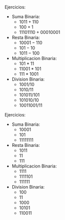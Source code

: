 Ejercicios:

- Suma Binaria:
  - $1011 + 110$
  - $100 + 1$
  - $11101110 + 00010001$
- Resta Binaria:
  - $10001 - 110$
  - $101 - 10$
  - $1011 - 100$
- Multiplicacion Binaria:
  - $101 * 11$
  - $11001 * 101$
  - $111 * 1001$
- Division Binaria:
  - $1001 / 10$
  - $1010 / 11$
  - $101011 / 101$
  - $101010 / 10$
  - $10011001 / 11$


Ejercicios:

- Suma Binaria:
  - $10001$
  - $101$
  - $11111111$
- Resta Binaria:
  - $1011$
  - $11$
  - $111$
- Multiplicacion Binaria:
  - $1111$
  - $1111101$
  - $111111$
- Division Binaria:
  - $100$
  - $11$
  - $1000$
  - $10101$
  - $110011$